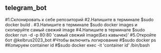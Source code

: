 ## telegram_bot
#1.Склонировать к себе репозиторий
#2.Напишите в терминале $sudo docker build .
#3.Напишите в терминале $sudo docker images 
и скопируйте самый свежий image
#4.Напишите в терминале $sudo docker run -d -p 80:80 'самый свежий image(Без кавычек)'
#5.Откройте бот @kelbrus2023_bot
#Чтобы включить логирование
#$sudo docker ps
#Копируем container id
#$sudo docker exec -it 'container id' /bin/bash
